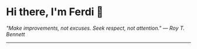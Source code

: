 <h1>Hi there, I'm Ferdi 👋</h1>

<p><em>
  "Make improvements, not excuses. Seek respect, not attention." — Roy T. Bennett
</em></p>

---
